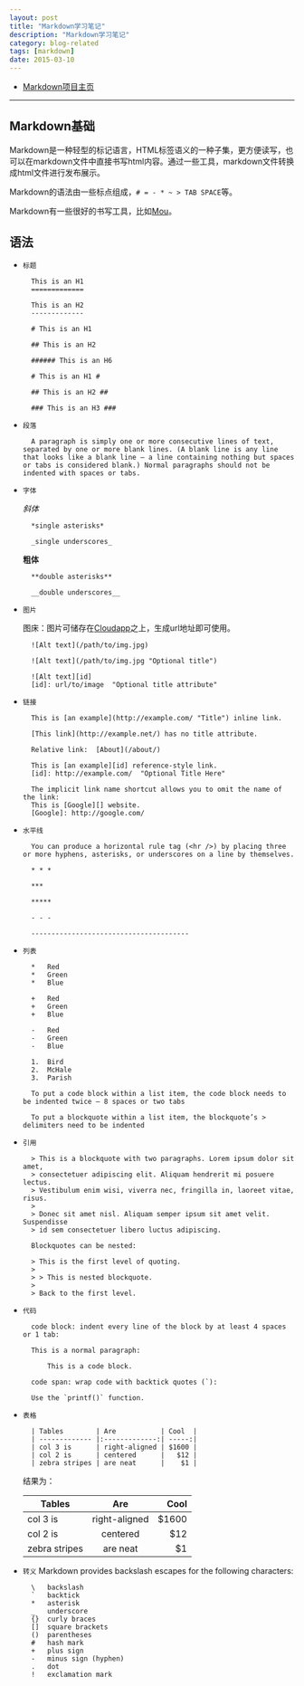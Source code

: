 ```yaml
---
layout: post
title: "Markdown学习笔记"
description: "Markdown学习笔记"
category: blog-related
tags: [markdown]
date: 2015-03-10
---
```


* [Markdown项目主页](http://daringfireball.net/projects/markdown/) 

---

## Markdown基础

Markdown是一种轻型的标记语言，HTML标签语义的一种子集，更方便读写，也可以在markdown文件中直接书写html内容。通过一些工具，markdown文件转换成html文件进行发布展示。

Markdown的语法由一些标点组成，`# = - * ~ > TAB SPACE`等。

Markdown有一些很好的书写工具，比如[Mou](http://25.io/mou/)。

## 语法
* `标题`

		This is an H1
		=============

		This is an H2
		-------------

		# This is an H1

		## This is an H2

		###### This is an H6

		# This is an H1 #

		## This is an H2 ##

		### This is an H3 ###

* `段落`

		A paragraph is simply one or more consecutive lines of text, separated by one or more blank lines. (A blank line is any line that looks like a blank line — a line containing nothing but spaces or tabs is considered blank.) Normal paragraphs should not be indented with spaces or tabs.

* `字体`

	*斜体*

		*single asterisks*

		_single underscores_


	**粗体**

		**double asterisks**

		__double underscores__

* `图片`

	图床：图片可储存在[Cloudapp](http://www.getcloudapp.com/)之上，生成url地址即可使用。

		![Alt text](/path/to/img.jpg)

		![Alt text](/path/to/img.jpg "Optional title")

		![Alt text][id]
		[id]: url/to/image  "Optional title attribute"

* `链接`

		This is [an example](http://example.com/ "Title") inline link.

		[This link](http://example.net/) has no title attribute.

		Relative link:  [About](/about/)    

		This is [an example][id] reference-style link.
		[id]: http://example.com/  "Optional Title Here"

		The implicit link name shortcut allows you to omit the name of the link: 
		This is [Google][] website.
		[Google]: http://google.com/

* `水平线`

		You can produce a horizontal rule tag (<hr />) by placing three or more hyphens, asterisks, or underscores on a line by themselves. 

		* * *

		***

		*****

		- - -

		---------------------------------------
* `列表`

		*   Red
		*   Green
		*   Blue

		+   Red
		+   Green
		+   Blue

		-   Red
		-   Green
		-   Blue

		1.  Bird
		2.  McHale
		3.  Parish

		To put a code block within a list item, the code block needs to be indented twice — 8 spaces or two tabs

		To put a blockquote within a list item, the blockquote’s > delimiters need to be indented

* `引用`

		> This is a blockquote with two paragraphs. Lorem ipsum dolor sit amet,
		> consectetuer adipiscing elit. Aliquam hendrerit mi posuere lectus.
		> Vestibulum enim wisi, viverra nec, fringilla in, laoreet vitae, risus.
		> 
		> Donec sit amet nisl. Aliquam semper ipsum sit amet velit. Suspendisse
		> id sem consectetuer libero luctus adipiscing.

		Blockquotes can be nested:

		> This is the first level of quoting.
		>
		> > This is nested blockquote.
		>
		> Back to the first level.

* `代码`

		code block: indent every line of the block by at least 4 spaces or 1 tab:

		This is a normal paragraph:

			This is a code block.

		code span: wrap code with backtick quotes (`):

		Use the `printf()` function.

* `表格`

		| Tables        | Are           | Cool  |
		| ------------- |:-------------:| -----:|
		| col 3 is      | right-aligned | $1600 |
		| col 2 is      | centered      |   $12 |
		| zebra stripes | are neat      |    $1 |

	结果为：

	| Tables        | Are           | Cool  |
	| ------------- |:-------------:| -----:|
	| col 3 is      | right-aligned | $1600 |
	| col 2 is      | centered      |   $12 |
	| zebra stripes | are neat      |    $1 |

* `转义`
		Markdown provides backslash escapes for the following characters:

		\   backslash
		`   backtick
		*   asterisk
		_   underscore
		{}  curly braces
		[]  square brackets
		()  parentheses
		#   hash mark
		+   plus sign
		-   minus sign (hyphen)
		.   dot
		!   exclamation mark
